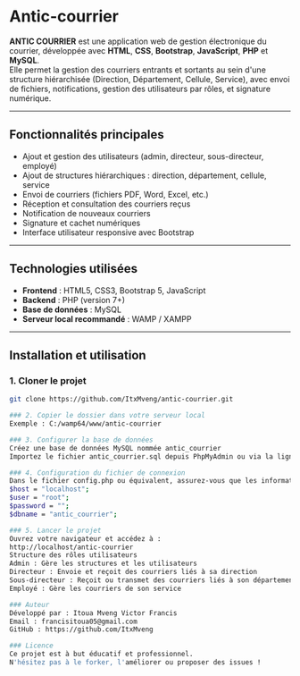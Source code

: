 # Antic-courrier

**ANTIC COURRIER** est une application web de gestion électronique du courrier, développée avec **HTML**, **CSS**, **Bootstrap**, **JavaScript**, **PHP** et **MySQL**.  
Elle permet la gestion des courriers entrants et sortants au sein d'une structure hiérarchisée (Direction, Département, Cellule, Service), avec envoi de fichiers, notifications, gestion des utilisateurs par rôles, et signature numérique.

---

## Fonctionnalités principales

- Ajout et gestion des utilisateurs (admin, directeur, sous-directeur, employé)
- Ajout de structures hiérarchiques : direction, département, cellule, service
- Envoi de courriers (fichiers PDF, Word, Excel, etc.)
- Réception et consultation des courriers reçus
- Notification de nouveaux courriers
- Signature et cachet numériques
- Interface utilisateur responsive avec Bootstrap

---

## Technologies utilisées

- **Frontend** : HTML5, CSS3, Bootstrap 5, JavaScript
- **Backend** : PHP (version 7+)
- **Base de données** : MySQL
- **Serveur local recommandé** : WAMP / XAMPP

---

## Installation et utilisation

### 1. Cloner le projet
```bash
git clone https://github.com/ItxMveng/antic-courrier.git

### 2. Copier le dossier dans votre serveur local
Exemple : C:/wamp64/www/antic-courrier

### 3. Configurer la base de données
Créez une base de données MySQL nommée antic_courrier
Importez le fichier antic_courrier.sql depuis PhpMyAdmin ou via la ligne de commande

### 4. Configuration du fichier de connexion
Dans le fichier config.php ou équivalent, assurez-vous que les informations suivantes sont correctes :
$host = "localhost";
$user = "root";
$password = "";
$dbname = "antic_courrier";

### 5. Lancer le projet
Ouvrez votre navigateur et accédez à :
http://localhost/antic-courrier
Structure des rôles utilisateurs
Admin : Gère les structures et les utilisateurs
Directeur : Envoie et reçoit des courriers liés à sa direction
Sous-directeur : Reçoit ou transmet des courriers liés à son département
Employé : Gère les courriers de son service

### Auteur
Développé par : Itoua Mveng Victor Francis
Email : francisitoua05@gmail.com
GitHub : https://github.com/ItxMveng

### Licence
Ce projet est à but éducatif et professionnel.
N'hésitez pas à le forker, l'améliorer ou proposer des issues !
